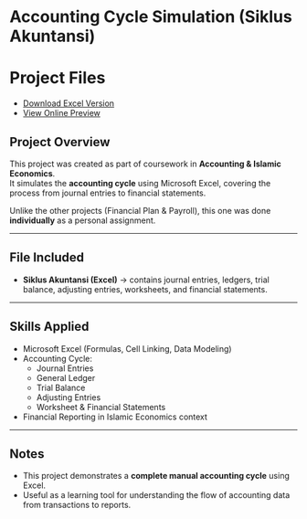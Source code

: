 # Accounting Cycle Simulation (Siklus Akuntansi)

# Project Files

- [Download Excel Version](https://drive.google.com/drive/folders/1j1zMrlC7_Xt8ho2ZQXnyXL18VoUkHBBB) 
- [View Online Preview](https://undipmail-my.sharepoint.com/:x:/g/personal/hanazam_alumni_undip_ac_id/ETvDJzTMoLNKlSCpXhO7ygUBQEmzB2Ud6h6Yn921vQJWCg?e=FOf2yT) 

## Project Overview
This project was created as part of coursework in **Accounting & Islamic Economics**.  
It simulates the **accounting cycle** using Microsoft Excel, covering the process from journal entries to financial statements.

Unlike the other projects (Financial Plan & Payroll), this one was done **individually** as a personal assignment.

---

## File Included
- **Siklus Akuntansi (Excel)** → contains journal entries, ledgers, trial balance, adjusting entries, worksheets, and financial statements.

---

## Skills Applied
- Microsoft Excel (Formulas, Cell Linking, Data Modeling)  
- Accounting Cycle:  
  - Journal Entries  
  - General Ledger  
  - Trial Balance  
  - Adjusting Entries  
  - Worksheet & Financial Statements  
- Financial Reporting in Islamic Economics context  

---

## Notes
- This project demonstrates a **complete manual accounting cycle** using Excel.  
- Useful as a learning tool for understanding the flow of accounting data from transactions to reports.  
